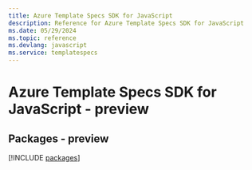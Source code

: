 ```yaml
---
title: Azure Template Specs SDK for JavaScript
description: Reference for Azure Template Specs SDK for JavaScript
ms.date: 05/29/2024
ms.topic: reference
ms.devlang: javascript
ms.service: templatespecs
---
```

# Azure Template Specs SDK for JavaScript - preview
## Packages - preview
[!INCLUDE [packages](template-specs-index.md)]